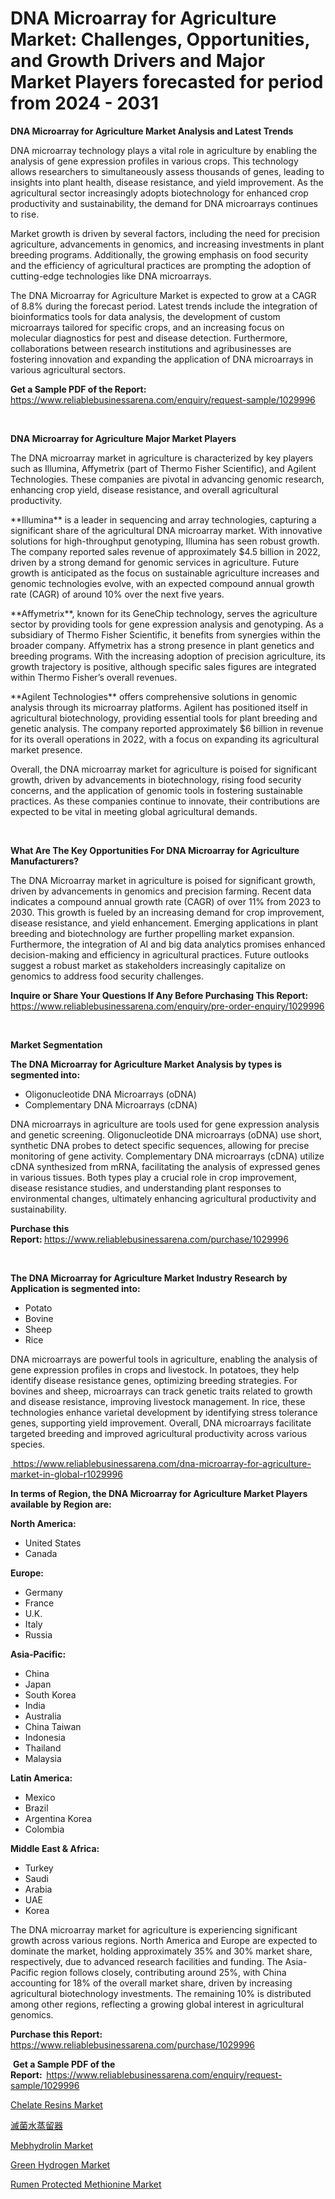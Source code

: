 <p><h1>DNA Microarray for Agriculture Market: Challenges, Opportunities, and Growth Drivers and Major Market Players forecasted for period from 2024 - 2031</h1></p><p><strong>DNA Microarray for Agriculture Market Analysis and Latest Trends</strong></p>
<p><p>DNA microarray technology plays a vital role in agriculture by enabling the analysis of gene expression profiles in various crops. This technology allows researchers to simultaneously assess thousands of genes, leading to insights into plant health, disease resistance, and yield improvement. As the agricultural sector increasingly adopts biotechnology for enhanced crop productivity and sustainability, the demand for DNA microarrays continues to rise.</p><p>Market growth is driven by several factors, including the need for precision agriculture, advancements in genomics, and increasing investments in plant breeding programs. Additionally, the growing emphasis on food security and the efficiency of agricultural practices are prompting the adoption of cutting-edge technologies like DNA microarrays.</p><p>The DNA Microarray for Agriculture Market is expected to grow at a CAGR of 8.8% during the forecast period. Latest trends include the integration of bioinformatics tools for data analysis, the development of custom microarrays tailored for specific crops, and an increasing focus on molecular diagnostics for pest and disease detection. Furthermore, collaborations between research institutions and agribusinesses are fostering innovation and expanding the application of DNA microarrays in various agricultural sectors.</p></p>
<p><strong>Get a Sample PDF of the Report:&nbsp;</strong> <a href="https://www.reliablebusinessarena.com/enquiry/request-sample/1029996">https://www.reliablebusinessarena.com/enquiry/request-sample/1029996</a></p>
<p>&nbsp;</p>
<p><strong>DNA Microarray for Agriculture Major Market Players</strong></p>
<p><p>The DNA microarray market in agriculture is characterized by key players such as Illumina, Affymetrix (part of Thermo Fisher Scientific), and Agilent Technologies. These companies are pivotal in advancing genomic research, enhancing crop yield, disease resistance, and overall agricultural productivity.</p><p>**Illumina** is a leader in sequencing and array technologies, capturing a significant share of the agricultural DNA microarray market. With innovative solutions for high-throughput genotyping, Illumina has seen robust growth. The company reported sales revenue of approximately $4.5 billion in 2022, driven by a strong demand for genomic services in agriculture. Future growth is anticipated as the focus on sustainable agriculture increases and genomic technologies evolve, with an expected compound annual growth rate (CAGR) of around 10% over the next five years.</p><p>**Affymetrix**, known for its GeneChip technology, serves the agriculture sector by providing tools for gene expression analysis and genotyping. As a subsidiary of Thermo Fisher Scientific, it benefits from synergies within the broader company. Affymetrix has a strong presence in plant genetics and breeding programs. With the increasing adoption of precision agriculture, its growth trajectory is positive, although specific sales figures are integrated within Thermo Fisher’s overall revenues.</p><p>**Agilent Technologies** offers comprehensive solutions in genomic analysis through its microarray platforms. Agilent has positioned itself in agricultural biotechnology, providing essential tools for plant breeding and genetic analysis. The company reported approximately $6 billion in revenue for its overall operations in 2022, with a focus on expanding its agricultural market presence.</p><p>Overall, the DNA microarray market for agriculture is poised for significant growth, driven by advancements in biotechnology, rising food security concerns, and the application of genomic tools in fostering sustainable practices. As these companies continue to innovate, their contributions are expected to be vital in meeting global agricultural demands.</p></p>
<p>&nbsp;</p>
<p><strong>What Are The Key Opportunities For DNA Microarray for Agriculture Manufacturers?</strong></p>
<p><p>The DNA Microarray market in agriculture is poised for significant growth, driven by advancements in genomics and precision farming. Recent data indicates a compound annual growth rate (CAGR) of over 11% from 2023 to 2030. This growth is fueled by an increasing demand for crop improvement, disease resistance, and yield enhancement. Emerging applications in plant breeding and biotechnology are further propelling market expansion. Furthermore, the integration of AI and big data analytics promises enhanced decision-making and efficiency in agricultural practices. Future outlooks suggest a robust market as stakeholders increasingly capitalize on genomics to address food security challenges.</p></p>
<p><strong>Inquire or Share Your Questions If Any Before Purchasing This Report:</strong> <a href="https://www.reliablebusinessarena.com/enquiry/pre-order-enquiry/1029996">https://www.reliablebusinessarena.com/enquiry/pre-order-enquiry/1029996</a></p>
<p>&nbsp;</p>
<p><strong>Market Segmentation</strong></p>
<p><strong>The DNA Microarray for Agriculture Market Analysis by types is segmented into:</strong></p>
<p><ul><li>Oligonucleotide DNA Microarrays (oDNA)</li><li>Complementary DNA Microarrays (cDNA)</li></ul></p>
<p><p>DNA microarrays in agriculture are tools used for gene expression analysis and genetic screening. Oligonucleotide DNA microarrays (oDNA) use short, synthetic DNA probes to detect specific sequences, allowing for precise monitoring of gene activity. Complementary DNA microarrays (cDNA) utilize cDNA synthesized from mRNA, facilitating the analysis of expressed genes in various tissues. Both types play a crucial role in crop improvement, disease resistance studies, and understanding plant responses to environmental changes, ultimately enhancing agricultural productivity and sustainability.</p></p>
<p><strong>Purchase this Report:&nbsp;</strong><a href="https://www.reliablebusinessarena.com/purchase/1029996">https://www.reliablebusinessarena.com/purchase/1029996</a></p>
<p>&nbsp;</p>
<p><strong>The DNA Microarray for Agriculture Market Industry Research by Application is segmented into:</strong></p>
<p><ul><li>Potato</li><li>Bovine</li><li>Sheep</li><li>Rice</li></ul></p>
<p><p>DNA microarrays are powerful tools in agriculture, enabling the analysis of gene expression profiles in crops and livestock. In potatoes, they help identify disease resistance genes, optimizing breeding strategies. For bovines and sheep, microarrays can track genetic traits related to growth and disease resistance, improving livestock management. In rice, these technologies enhance varietal development by identifying stress tolerance genes, supporting yield improvement. Overall, DNA microarrays facilitate targeted breeding and improved agricultural productivity across various species.</p></p>
<p><a href="https://www.reliablebusinessarena.com/dna-microarray-for-agriculture-market-in-global-r1029996">&nbsp;https://www.reliablebusinessarena.com/dna-microarray-for-agriculture-market-in-global-r1029996</a></p>
<p><strong>In terms of Region, the DNA Microarray for Agriculture Market Players available by Region are:</strong></p>
<p>
    <p> <strong> North America: </strong>
        <ul>
            <li>United States</li>
            <li>Canada</li>
        </ul>
        </p> 
    <p> <strong> Europe: </strong>
        <ul>
            <li>Germany</li>
            <li>France</li>
            <li>U.K.</li>
            <li>Italy</li>
            <li>Russia</li>
        </ul>
        </p> 
    <p> <strong> Asia-Pacific: </strong>
        <ul>
            <li>China</li>
            <li>Japan</li>
            <li>South Korea</li>
            <li>India</li>
            <li>Australia</li>
            <li>China Taiwan</li>
            <li>Indonesia</li>
            <li>Thailand</li>
            <li>Malaysia</li>
        </ul>
        </p> 
    <p> <strong> Latin America: </strong>
        <ul>
            <li>Mexico</li>
            <li>Brazil</li>
            <li>Argentina Korea</li>
            <li>Colombia</li>
        </ul>
        </p> 
    <p> <strong> Middle East & Africa: </strong>
        <ul>
            <li>Turkey</li>
            <li>Saudi</li>
            <li>Arabia</li>
            <li>UAE</li>
            <li>Korea</li>
        </ul>
    </p>
    </p>
<p><p>The DNA microarray market for agriculture is experiencing significant growth across various regions. North America and Europe are expected to dominate the market, holding approximately 35% and 30% market share, respectively, due to advanced research facilities and funding. The Asia-Pacific region follows closely, contributing around 25%, with China accounting for 18% of the overall market share, driven by increasing agricultural biotechnology investments. The remaining 10% is distributed among other regions, reflecting a growing global interest in agricultural genomics.</p></p>
<p><strong>Purchase this Report: </strong><a href="https://www.reliablebusinessarena.com/purchase/1029996">https://www.reliablebusinessarena.com/purchase/1029996</a></p>
<p>&nbsp;<strong>Get a Sample PDF of the Report:&nbsp;&nbsp;</strong><a href="https://www.reliablebusinessarena.com/enquiry/request-sample/1029996">https://www.reliablebusinessarena.com/enquiry/request-sample/1029996</a></p>
<p><strong></strong></p>
<p><p><a href="https://github.com/Krish2023na/Market-Research-Report-List-6/blob/main/chelate-resins-market.md">Chelate Resins Market</a></p><p><a href="https://medium.com/@adfwe254/sterilizer-water-distillers-market-%E3%81%AE%E3%82%B0%E3%83%AD%E3%83%BC%E3%83%90%E3%83%AB%E5%B8%82%E5%A0%B4%E6%A6%82%E8%A6%81%E3%81%AF-%E4%B8%96%E7%95%8C%E3%81%8A%E3%82%88%E3%81%B3%E4%B8%BB%E8%A6%81%E5%B8%82%E5%A0%B4%E3%81%AB%E3%81%8A%E3%81%91%E3%82%8B%E6%A5%AD%E7%95%8C%E3%81%AB%E5%BD%B1%E9%9F%BF%E3%82%92%E4%B8%8E%E3%81%88%E3%82%8B%E4%B8%BB%E8%A6%81%E3%81%AA%E3%83%88%E3%83%AC%E3%83%B3%E3%83%89%E3%81%AB%E3%81%A4%E3%81%84%E3%81%A6-%E7%8B%AC%E8%87%AA%E3%81%AE%E8%A6%96%E7%82%B9%E3%82%92%E6%8F%90%E4%BE%9B%E3%81%97%E3%81%BE%E3%81%99-45322ef4fe72">滅菌水蒸留器</a></p><p><a href="https://www.linkedin.com/pulse/mebhydrolin-market-research-report-forecast-growth-prospects-9plwf?trackingId=%2FaK2aYS6RmWAEmLGalZCJA%3D%3D">Mebhydrolin Market</a></p><p><a href="https://medium.com/@alanernser/the-comprehensive-green-hydrogen-market-research-report-is-essential-for-understanding-current-22c37f2158f2">Green Hydrogen Market</a></p><p><a href="https://medium.com/@alanernser/the-rumen-protected-methionine-market-has-witnessed-significant-growth-in-recent-years-and-this-c52a279a1024">Rumen Protected Methionine Market</a></p></p>